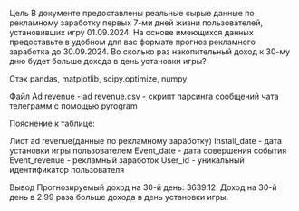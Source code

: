 Цель
В документе предоставлены реальные сырые данные по рекламному заработку первых 7-ми дней жизни пользователей, установивших игру 01.09.2024.
На основе имеющихся данных предоставьте в удобном для вас формате прогноз рекламного заработка до 30.09.2024.
Во сколько раз накопительный доход к 30-му дню будет больше дохода в день установки игры?

Стэк
pandas, matplotlib, scipy.optimize, numpy

Файл
Ad revenue - ad revenue.csv - скрипт парсинга сообщений чата телеграмм с помощью pyrogram

Пояснение к таблицe:

Лист ad revenue(данные по рекламному заработку)
Install_date - дата установки игры пользователем
Event_date - дата совершения события
Event_revenue - рекламный заработок
User_id - уникальный идентификатор пользователя

Вывод
Прогнозируемый доход на 30-й день: 3639.12. Доход на 30-й день в 2.99 раза больше дохода в день установки игры.
